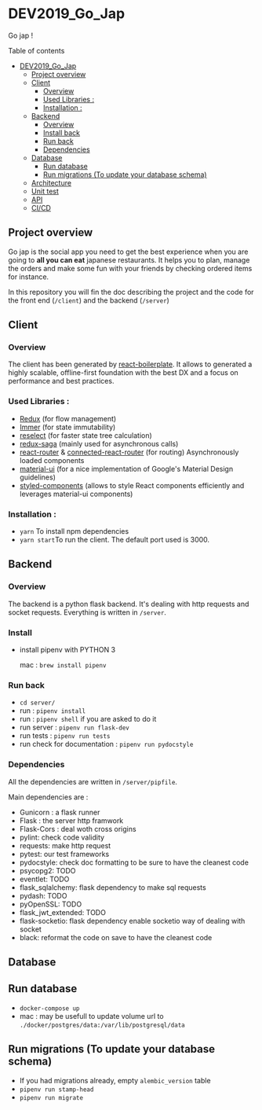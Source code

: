 # DEV2019_Go_Jap

Go jap !

Table of contents

- [DEV2019_Go_Jap](#dev2019gojap)
  - [Project overview](#project-orverview)
  - [Client](#client)
    - [Overview](#overview)
    - [Used Libraries :](#used-libraries)
    - [Installation :](#installation)
  - [Backend](#backend)
    - [Overview](#overview)
    - [Install back](#install-back)
    - [Run back](#run-back)
    - [Dependencies](#dependencies)
  - [Database](#database)
    - [Run database](#run-database)
    - [Run migrations (To update your database schema)](#run-migrations-to-update-your-database-schema)
  - [Architecture](/doc/architecture.md)
  - [Unit test](/doc/test.md)
  - [API](/doc/api.md)
  - [CI/CD](/doc/ci_cd.md)
  

## Project overview

Go jap is the social app you need to get the best experience when you are going to **all you can eat** japanese restaurants. It helps you to plan, manage the orders and make some fun with your friends by checking ordered items for instance.

In this repository you will fin the doc describing the project and the code for the front end (`/client`) and the backend (`/server`)

## Client

### Overview

The client has been generated by [react-boilerplate](https://github.com/react-boilerplate/react-boilerplate).
It allows to generated a highly scalable, offline-first foundation with the best DX and a focus on performance and best practices.

### Used Libraries :

- [Redux](https://redux.js.org/) (for flow management)
- [Immer](https://immerjs.github.io/immer/docs/introduction) (for state immutability)
- [reselect](https://github.com/reduxjs/reselect) (for faster state tree calculation)
- [redux-saga](https://github.com/redux-saga/redux-saga) (mainly used for asynchronous calls)
- [react-router](https://github.com/ReactTraining/react-router) & [connected-react-router](https://github.com/supasate/connected-react-router) (for routing)
  Asynchronously loaded components
- [material-ui](https://material-ui.com/) (for a nice implementation of Google's Material Design guidelines)
- [styled-components](https://www.styled-components.com/) (allows to style React components efficiently and leverages material-ui components)

### Installation :

- `yarn` To install npm dependencies
- `yarn start`To run the client. The default port used is 3000.

## Backend

### Overview

The backend is a python flask backend. It's dealing with http requests and socket requests. Everything is written in `/server`.

### Install

- install pipenv with PYTHON 3
  
  mac : `brew install pipenv`

### Run back

- `cd server/`
- run : `pipenv install`
- run : `pipenv shell` if you are asked to do it
- run server : `pipenv run flask-dev`
- run tests : `pipenv run tests`
- run check for documentation : `pipenv run pydocstyle`

### Dependencies
All the dependencies are written in `/server/pipfile`.

Main dependencies are :

- Gunicorn : a flask runner
- Flask : the server http framwork
- Flask-Cors : deal woth cross origins
- pylint: check code validity
- requests: make http request
- pytest: our test frameworks
- pydocstyle: check doc formatting to be sure to have the cleanest code
- psycopg2: TODO
- eventlet: TODO
- flask_sqlalchemy: flask dependency to make sql requests
- pydash: TODO
- pyOpenSSL: TODO
- flask_jwt_extended: TODO
- flask-socketio: flask dependency enable socketio way of dealing with socket
- black: reformat the code on save to have the cleanest code


## Database

## Run database
- `docker-compose up`
- mac : may be usefull to update volume url to `./docker/postgres/data:/var/lib/postgresql/data`

## Run migrations (To update your database schema)
- If you had migrations already, empty `alembic_version` table
- `pipenv run stamp-head`
- `pipenv run migrate`
